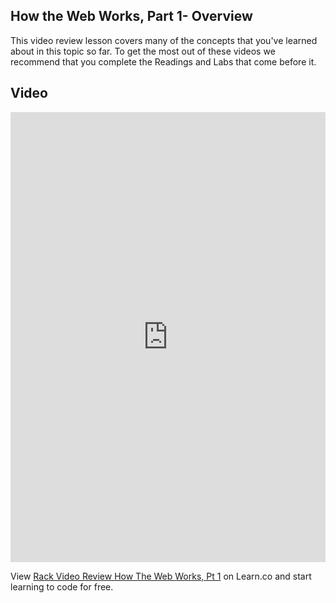 ## How the Web Works, Part 1- Overview

This video review lesson covers many of the concepts that you've learned about in this topic so far. To get the most out of these videos we recommend that you complete the Readings and Labs that come before it. 

## Video
<iframe width="100%" height="720" src="https://www.youtube.com/embed/gI9wqEDPiY0?rel=0&amp;showinfo=0" frameborder="0" allowfullscreen></iframe>

<p class='util--hide'>View <a href='https://learn.co/lessons/rack-video-review-how-the-web-works-pt-1'>Rack Video Review How The Web Works, Pt 1</a> on Learn.co and start learning to code for free.</p>
